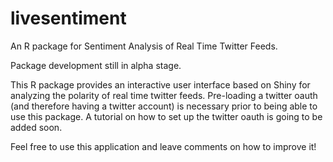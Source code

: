 # livesentiment
An R package for Sentiment Analysis of Real Time Twitter Feeds.

Package development still in alpha stage. 

This R package provides an interactive user interface based on Shiny for analyzing the polarity of real time twitter feeds.
Pre-loading a twitter oauth (and therefore having a twitter account) is necessary prior to being able to use this package.
A tutorial on how to set up the twitter oauth is going to be added soon.

Feel free to use this application and leave comments on how to improve it!

